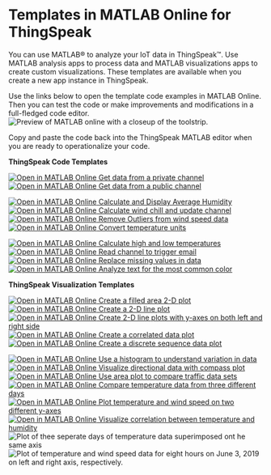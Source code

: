# Templates in MATLAB Online for ThingSpeak
You can use MATLAB&reg; to analyze your IoT data in ThingSpeak&trade;. Use MATLAB analysis apps to process data and MATLAB visualizations apps to create custom visualizations. These templates are available when you create a new app instance in ThingSpeak.  

Use the links below to open the template code examples in MATLAB Online. Then you can test the code or make improvements and modifications in a full-fledged code editor.  ![Preview of MATLAB online with a closeup of the toolstrip.](https://www.mathworks.com/products/matlab-online/_jcr_content/mainParsys/band_copy/mainParsys/column_0_copy/2/image.adapt.full.medium.png/1679055975943.png)

Copy and paste the code back into the ThingSpeak MATLAB editor when you are ready to operationalize your code.

**ThingSpeak Code Templates**<br>

[![Open in MATLAB Online](https://www.mathworks.com/images/responsive/global/open-in-matlab-online.svg) Get data from a private channel](https://matlab.mathworks.com/open/github/v1?repo=thingspeak/Templates-in-MATLAB-Online-for-ThingSpeak&file=analysis/Template_private_channel.m)<br>
[![Open in MATLAB Online](https://www.mathworks.com/images/responsive/global/open-in-matlab-online.svg) Get data from a public channel](https://matlab.mathworks.com/open/github/v1?repo=thingspeak/Templates-in-MATLAB-Online-for-ThingSpeak&file=analysis/Template_public_channel.m)<br>

[![Open in MATLAB Online](https://www.mathworks.com/images/responsive/global/open-in-matlab-online.svg) Calculate and Display Average Humidity](https://matlab.mathworks.com/open/github/v1?repo=thingspeak/Templates-in-MATLAB-Online-for-ThingSpeak&file=analysis/Example_average_humidity.m)<br>
[![Open in MATLAB Online](https://www.mathworks.com/images/responsive/global/open-in-matlab-online.svg) Calculate wind chill and update channel](https://matlab.mathworks.com/open/github/v1?repo=thingspeak/Templates-in-MATLAB-Online-for-ThingSpeak&file=analysis/Example_calculate_dew_point.m)<br>
[![Open in MATLAB Online](https://www.mathworks.com/images/responsive/global/open-in-matlab-online.svg) Remove Outliers from wind speed data](https://matlab.mathworks.com/open/github/v1?repo=thingspeak/Templates-in-MATLAB-Online-for-ThingSpeak&file=analysis/Example_eliminate_outliers.m)<br>
[![Open in MATLAB Online](https://www.mathworks.com/images/responsive/global/open-in-matlab-online.svg) Convert temperature units](https://matlab.mathworks.com/open/github/v1?repo=thingspeak/Templates-in-MATLAB-Online-for-ThingSpeak/analysis&file=analysis/Example_farenheit_2_celsius.m)<br>

[![Open in MATLAB Online](https://www.mathworks.com/images/responsive/global/open-in-matlab-online.svg) Calculate high and low temperatures](https://matlab.mathworks.com/open/github/v1?repo=thingspeak/Templates-in-MATLAB-Online-for-ThingSpeak&file=analysis/Example_hourly_max_temperature.m)<br>
[![Open in MATLAB Online](https://www.mathworks.com/images/responsive/global/open-in-matlab-online.svg) Read channel to trigger email](https://matlab.mathworks.com/open/github/v1?repo=thingspeak/Templates-in-MATLAB-Online-for-ThingSpeak&file=analysis/Template_plant_alert.m)<br>
[![Open in MATLAB Online](https://www.mathworks.com/images/responsive/global/open-in-matlab-online.svg) Replace missing values in data](https://matlab.mathworks.com/open/github/v1?repo=thingspeak/Templates-in-MATLAB-Online-for-ThingSpeak&file=analysis/Example_missing_listwise_deletion.m)<br>
[![Open in MATLAB Online](https://www.mathworks.com/images/responsive/global/open-in-matlab-online.svg) Analyze text for the most common color](https://matlab.mathworks.com/open/github/v1?repo=thingspeak/Templates-in-MATLAB-Online-for-ThingSpeak&file=analysis/Example_text_analysis.m)<br>
<!--[Read live web data for vessels at the port of Boston](https://matlab.mathworks.com/open/github/v1?repo=thingspeak/Templates-in-MATLAB-Online-for-ThingSpeak&file=analysis/Example_webscrape_boston_port.m)<br>-->

**ThingSpeak Visualization Templates**<br>

[![Open in MATLAB Online](https://www.mathworks.com/images/responsive/global/open-in-matlab-online.svg) Create a filled area 2-D plot](https://matlab.mathworks.com/open/github/v1?repo=thingspeak/Templates-in-MATLAB-Online-for-ThingSpeak&file=viz/Template_area.m)<br>
[![Open in MATLAB Online](https://www.mathworks.com/images/responsive/global/open-in-matlab-online.svg) Create a 2-D line plot](https://matlab.mathworks.com/open/github/v1?repo=thingspeak/Templates-in-MATLAB-Online-for-ThingSpeak&file=viz/Template_plot.m)<br>
[![Open in MATLAB Online](https://www.mathworks.com/images/responsive/global/open-in-matlab-online.svg) Create 2-D line plots with y-axes on both left and right side](https://matlab.mathworks.com/open/github/v1?repo=thingspeak/Templates-in-MATLAB-Online-for-ThingSpeak&file=viz/Template_plotYY.m)<br>
[![Open in MATLAB Online](https://www.mathworks.com/images/responsive/global/open-in-matlab-online.svg) Create a correlated data plot](https://matlab.mathworks.com/open/github/v1?repo=thingspeak/Templates-in-MATLAB-Online-for-ThingSpeak&file=viz/Template_scatter.m)<br>
[![Open in MATLAB Online](https://www.mathworks.com/images/responsive/global/open-in-matlab-online.svg) Create a discrete sequence data plot](https://matlab.mathworks.com/open/github/v1?repo=thingspeak/Templates-in-MATLAB-Online-for-ThingSpeak&file=viz/Template_stem.m)<br>

[![Open in MATLAB Online](https://www.mathworks.com/images/responsive/global/open-in-matlab-online.svg) Use a histogram to understand variation in data](https://matlab.mathworks.com/open/github/v1?repo=thingspeak/Templates-in-MATLAB-Online-for-ThingSpeak&file=viz/Example_histogram.m)<br>
[![Open in MATLAB Online](https://www.mathworks.com/images/responsive/global/open-in-matlab-online.svg) Visualize directional data with compass plot](https://matlab.mathworks.com/open/github/v1?repo=thingspeak/Templates-in-MATLAB-Online-for-ThingSpeak&file=viz/Example_compass.m)<br>
[![Open in MATLAB Online](https://www.mathworks.com/images/responsive/global/open-in-matlab-online.svg) Use area plot to compare traffic data sets](https://matlab.mathworks.com/open/github/v1?repo=thingspeak/Templates-in-MATLAB-Online-for-ThingSpeak&file=viz/Example_area.m)<br>
[![Open in MATLAB Online](https://www.mathworks.com/images/responsive/global/open-in-matlab-online.svg) Compare temperature data from three different days](https://matlab.mathworks.com/open/github/v1?repo=thingspeak/Templates-in-MATLAB-Online-for-ThingSpeak&file=viz/Example_plot.m)<br>
[![Open in MATLAB Online](https://www.mathworks.com/images/responsive/global/open-in-matlab-online.svg) Plot temperature and wind speed on two different y-axes](https://matlab.mathworks.com/open/github/v1?repo=thingspeak/Templates-in-MATLAB-Online-for-ThingSpeak&file=viz/Example_plotYY.m)<br>
[![Open in MATLAB Online](https://www.mathworks.com/images/responsive/global/open-in-matlab-online.svg) Visualize correlation between temperature and humidity](https://matlab.mathworks.com/open/github/v1?repo=thingspeak/Templates-in-MATLAB-Online-for-ThingSpeak&file=viz/Example_scatter.m)<br>
![Plot of thee seperate days of temperature data superimposed ont he same axis](https://www.mathworks.com/help/examples/thingspeak/win64/CompareTemperatureDataFromThreeDifferentDaysTSExample_02.png)
![Plot of temperature and wind speed data for eight hours on June 3, 2019 on left and right axis, respectively.](https://www.mathworks.com/help/examples/thingspeak/win64/PlotTemperatureAndWindSpeedOnTwoDifferentAxesTSExample_02.png)
